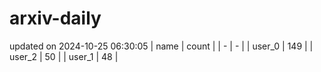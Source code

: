 # arxiv-daily
updated on 2024-10-25 06:30:05
| name | count |
| - | - |
| user_0 | 149 |
| user_2 | 50 |
| user_1 | 48 |
